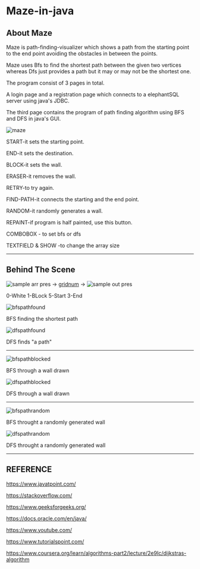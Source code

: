 # Maze-in-java


## About Maze

Maze is path-finding-visualizer which shows a path from the starting point to the end point avoiding the obstacles in between the points.

Maze uses Bfs to find the shortest path between the given two vertices whereas Dfs just provides a path but it may or may not be the shortest one.

The program consist of 3 pages in total.

A login page and a registration page which connects to a elephantSQL server using java's JDBC.

The third page contains the program of path finding algorithm using BFS and DFS in java's GUI. 



![maze](Maze%20in%20java/img/maze.png)

START-it sets the starting point.

END-it sets the destination.

BLOCK-it sets the wall.

ERASER-it removes the wall.

RETRY-to try again.

FIND-PATH-it connects the starting and the end point.

RANDOM-it randomly generates a wall.

REPAINT-if program is half painted, use this button.

COMBOBOX - to set bfs or dfs

TEXTFIELD & SHOW -to change the array size


******************************************************************************************************************************
## Behind The Scene


![sample arr pres](Maze%20in%20java/img/sample%20arr%20pres.png) -> [gridnum](Maze%20in%20java/img/gridnum.png) -> ![sample out pres](Maze%20in%20java/img/sample%20out%20pres.png)

0-White 1-BLock
5-Start 3-End

![bfspathfound](Maze%20in%20java/img/path%20found.png)

BFS finding the shortest path

![dfspathfound](Maze%20in%20java/img/dfspath.png)

DFS finds "a path"

*************************************************************************************************

![bfspathblocked](Maze%20in%20java/img/bfspathblocked.png) 

BFS through a  wall drawn 

 ![dfspathblocked](Maze%20in%20java/img/dfspathblocked.png)
 
DFS through a  wall drawn 
 

*************************************************************************************************

![bfspathrandom](Maze%20in%20java/img/bfspathrandom.png) 

BFS throught a randomly generated wall

![dfspathrandom](Maze%20in%20java/img/dfspathrandom.png)

DFS throught a randomly generated wall


*************************************************************************************************


## REFERENCE


https://www.javatpoint.com/

https://stackoverflow.com/

https://www.geeksforgeeks.org/

https://docs.oracle.com/en/java/

https://www.youtube.com/

https://www.tutorialspoint.com/

https://www.coursera.org/learn/algorithms-part2/lecture/2e9Ic/dijkstras-algorithm
